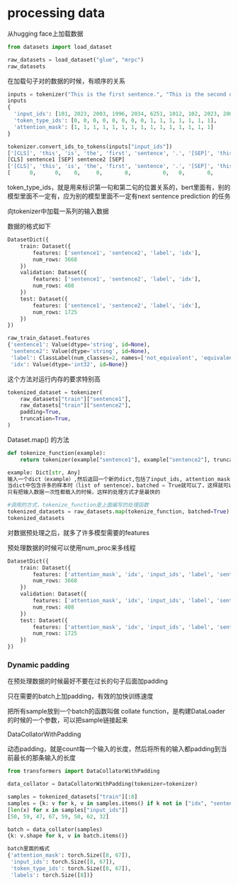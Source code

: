 # processing data



从hugging face上加载数据

```python 
from datasets import load_dataset

raw_datasets = load_dataset("glue", "mrpc")
raw_datasets
```



在加载句子对的数据的时候，有顺序的关系

```python 
inputs = tokenizer("This is the first sentence.", "This is the second one.")
inputs
{ 
  'input_ids': [101, 2023, 2003, 1996, 2034, 6251, 1012, 102, 2023, 2003, 1996, 2117, 2028, 1012, 102],
  'token_type_ids': [0, 0, 0, 0, 0, 0, 0, 0, 1, 1, 1, 1, 1, 1, 1],
  'attention_mask': [1, 1, 1, 1, 1, 1, 1, 1, 1, 1, 1, 1, 1, 1, 1]
}

tokenizer.convert_ids_to_tokens(inputs["input_ids"])
['[CLS]', 'this', 'is', 'the', 'first', 'sentence', '.', '[SEP]', 'this', 'is', 'the', 'second', 'one', '.', '[SEP]']
[CLS] sentence1 [SEP] sentence2 [SEP]
['[CLS]', 'this', 'is', 'the', 'first', 'sentence', '.', '[SEP]', 'this', 'is', 'the', 'second', 'one', '.', '[SEP]']
[      0,      0,    0,     0,       0,          0,   0,       0,      1,    1,     1,        1,     1,   1,       1]
```

token_type_ids，就是用来标识第一句和第二句的位置关系的，bert里面有，别的模型里面不一定有，应为别的模型里面不一定有next sentence prediction 的任务



向tokenizer中加载一系列的输入数据

数据的格式如下

```python 
DatasetDict({
    train: Dataset({
        features: ['sentence1', 'sentence2', 'label', 'idx'],
        num_rows: 3668
    })
    validation: Dataset({
        features: ['sentence1', 'sentence2', 'label', 'idx'],
        num_rows: 408
    })
    test: Dataset({
        features: ['sentence1', 'sentence2', 'label', 'idx'],
        num_rows: 1725
    })
})

raw_train_dataset.features
{'sentence1': Value(dtype='string', id=None),
 'sentence2': Value(dtype='string', id=None),
 'label': ClassLabel(num_classes=2, names=['not_equivalent', 'equivalent'], names_file=None, id=None),
 'idx': Value(dtype='int32', id=None)}
```



这个方法对运行内存的要求特别高

```python 
tokenized_dataset = tokenizer(
    raw_datasets["train"]["sentence1"],
    raw_datasets["train"]["sentence2"],
    padding=True,
    truncation=True,
)
```

 Dataset.map() 的方法

```python
def tokenize_function(example):
    return tokenizer(example["sentence1"], example["sentence2"], truncation=True)

example: Dict[str, Any]
输入一个dict（example）,然后返回一个新的dict,包括了input_ids, attention_mask, 和token_type_ids
当dict中包含许多的样本时（list of sentence），batched = True就可以了，这样就可以批量的处理list数据了，大大加快了tokenization的时间
只有把输入数据一次性都载入的时候，这样的处理方式才是最快的

#调用的方式，tokenize_function是上面编写的处理函数
tokenized_datasets = raw_datasets.map(tokenize_function, batched=True)
tokenized_datasets
```



对数据预处理之后，就多了许多模型需要的features

预处理数据的时候可以使用num_proc来多线程

```python
DatasetDict({
    train: Dataset({
        features: ['attention_mask', 'idx', 'input_ids', 'label', 'sentence1', 'sentence2', 'token_type_ids'],
        num_rows: 3668
    })
    validation: Dataset({
        features: ['attention_mask', 'idx', 'input_ids', 'label', 'sentence1', 'sentence2', 'token_type_ids'],
        num_rows: 408
    })
    test: Dataset({
        features: ['attention_mask', 'idx', 'input_ids', 'label', 'sentence1', 'sentence2', 'token_type_ids'],
        num_rows: 1725
    })
})
```



### Dynamic padding

在预处理数据的时候最好不要在过长的句子后面加padding

只在需要的batch上加padding，有效的加快训练速度



把所有sample放到一个batch的函数叫做 collate function，是构建DataLoader的时候的一个参数，可以把sample链接起来

DataCollatorWithPadding

动态padding，就是count每一个输入的长度，然后将所有的输入都padding到当前最长的那条输入的长度



```python 
from transformers import DataCollatorWithPadding

data_collator = DataCollatorWithPadding(tokenizer=tokenizer)

samples = tokenized_datasets["train"][:8]
samples = {k: v for k, v in samples.items() if k not in ["idx", "sentence1", "sentence2"]}
[len(x) for x in samples["input_ids"]]
[50, 59, 47, 67, 59, 50, 62, 32]

batch = data_collator(samples)
{k: v.shape for k, v in batch.items()}

batch里面的格式
{'attention_mask': torch.Size([8, 67]),
 'input_ids': torch.Size([8, 67]),
 'token_type_ids': torch.Size([8, 67]),
 'labels': torch.Size([8])}

```

